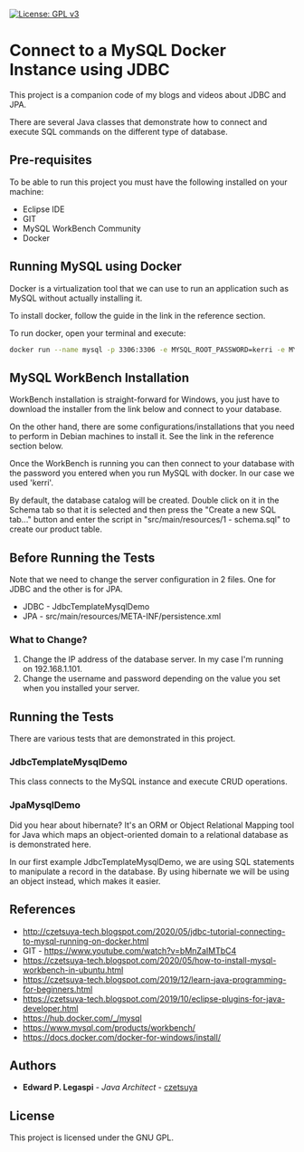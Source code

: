 [![License: GPL v3](https://img.shields.io/badge/License-GPLv3-blue.svg)](https://www.gnu.org/licenses/gpl-3.0)

# Connect to a MySQL Docker Instance using JDBC

This project is a companion code of my blogs and videos about JDBC and JPA.

There are several Java classes that demonstrate how to connect and execute SQL commands on the different type of database.

## Pre-requisites

To be able to run this project you must have the following installed on your machine:

 - Eclipse IDE
 - GIT
 - MySQL WorkBench Community
 - Docker

## Running MySQL using Docker

Docker is a virtualization tool that we can use to run an application such as MySQL without actually installing it.

To install docker, follow the guide in the link in the reference section.

To run docker, open your terminal and execute:

```sh
docker run --name mysql -p 3306:3306 -e MYSQL_ROOT_PASSWORD=kerri -e MYSQL_DATABASE=catalog mysql
```

## MySQL WorkBench Installation

WorkBench installation is straight-forward for Windows, you just have to download the installer from the link below and connect to your database.

On the other hand, there are some configurations/installations that you need to perform in Debian machines to install it. See the link in the reference section below.

Once the WorkBench is running you can then connect to your database with the password you entered when you run MySQL with docker. In our case we used 'kerri'.

By default, the database catalog will be created. Double click on it in the Schema tab so that it is selected and then press the "Create a new SQL tab..." button and enter the script in "src/main/resources/1 - schema.sql" to create our product table.

## Before Running the Tests

Note that we need to change the server configuration in 2 files. One for JDBC and the other is for JPA.
 - JDBC - JdbcTemplateMysqlDemo
 - JPA - src/main/resources/META-INF/persistence.xml
 
### What to Change?

1. Change the IP address of the database server. In my case I'm running on 192.168.1.101.
2. Change the username and password depending on the value you set when you installed your server.

## Running the Tests

There are various tests that are demonstrated in this project.

### JdbcTemplateMysqlDemo

This class connects to the MySQL instance and execute CRUD operations.

### JpaMysqlDemo

Did you hear about hibernate? It's an ORM or Object Relational Mapping tool for Java which maps an object-oriented domain to a relational database as is demonstrated here.

In our first example JdbcTemplateMysqlDemo, we are using SQL statements to manipulate a record in the database. By using hibernate we will be using an object instead, which makes it easier.

## References

 - http://czetsuya-tech.blogspot.com/2020/05/jdbc-tutorial-connecting-to-mysql-running-on-docker.html
 - GIT - https://www.youtube.com/watch?v=bMnZaIMTbC4
 - https://czetsuya-tech.blogspot.com/2020/05/how-to-install-mysql-workbench-in-ubuntu.html
 - https://czetsuya-tech.blogspot.com/2019/12/learn-java-programming-for-beginners.html
 - https://czetsuya-tech.blogspot.com/2019/10/eclipse-plugins-for-java-developer.html
 - https://hub.docker.com/_/mysql
 - https://www.mysql.com/products/workbench/
 - https://docs.docker.com/docker-for-windows/install/

## Authors

 * **Edward P. Legaspi** - *Java Architect* - [czetsuya](https://github.com/czetsuya)

 ## License

This project is licensed under the GNU GPL.
 

